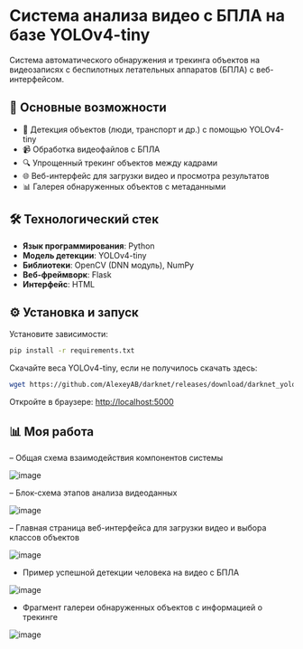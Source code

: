 # Система анализа видео с БПЛА на базе YOLOv4-tiny

Система автоматического обнаружения и трекинга объектов на видеозаписях с беспилотных летательных аппаратов (БПЛА) с веб-интерфейсом.

## 📌 Основные возможности

- 🎯 Детекция объектов (люди, транспорт и др.) с помощью YOLOv4-tiny
- 📹 Обработка видеофайлов с БПЛА
- 🔍 Упрощенный трекинг объектов между кадрами
- 🌐 Веб-интерфейс для загрузки видео и просмотра результатов
- 📊 Галерея обнаруженных объектов с метаданными

## 🛠 Технологический стек

- **Язык программирования**: Python
- **Модель детекции**: YOLOv4-tiny
- **Библиотеки**: OpenCV (DNN модуль), NumPy
- **Веб-фреймворк**: Flask
- **Интерфейс**: HTML

## ⚙️ Установка и запуск

Установите зависимости:
```bash
pip install -r requirements.txt
```

Скачайте веса YOLOv4-tiny, если не получилось скачать здесь:
```bash
wget https://github.com/AlexeyAB/darknet/releases/download/darknet_yolo_v4_pre/yolov4-tiny.weights -P model/
```

Откройте в браузере: [http://localhost:5000](http://localhost:5000)

## 📊 Моя работа 

– Общая схема взаимодействия компонентов системы

![image](https://github.com/user-attachments/assets/f00d3b61-3f93-4b47-b668-a15cb21b45cf)

– Блок-схема этапов анализа видеоданных

![image](https://github.com/user-attachments/assets/234b98f8-e0c2-4d2f-ab7a-4f4edae5ed1a)

– Главная страница веб-интерфейса для загрузки видео и выбора классов объектов

![image](https://github.com/user-attachments/assets/c4ad812c-eb3a-41a2-856a-127b1369cd07)

- Пример успешной детекции человека на видео с БПЛА
  
![image](https://github.com/user-attachments/assets/6c7152eb-c2c2-4c51-80a0-87ff3b89adca)

- Фрагмент галереи обнаруженных объектов с информацией о трекинге

![image](https://github.com/user-attachments/assets/1e6b0bdd-9b9a-45e0-8f45-922a7542477c)

